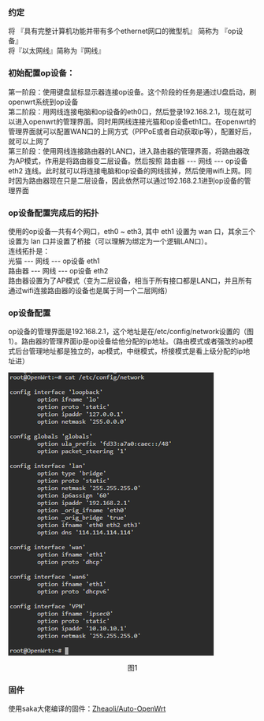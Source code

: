 ### 约定
将 『具有完整计算机功能并带有多个ethernet网口的微型机』 简称为 『op设备』<br/>
将『以太网线』简称为『网线』

### 初始配置op设备：
第一阶段：使用键盘鼠标显示器连接op设备。这个阶段的任务是通过U盘启动，刷openwrt系统到op设备<br/>
第二阶段：用网线连接电脑和op设备的eth0口，然后登录192.168.2.1，现在就可以进入openwrt的管理界面。同时用网线连接光猫和op设备eth1口。在openwrt的管理界面就可以配置WAN口的上网方式（PPPoE或者自动获取ip等），配置好后，就可以上网了<br/>
第三阶段：使用网线连接路由器的LAN口，进入路由器的管理界面，将路由器改为AP模式，作用是将路由器变二层设备。然后按照 路由器 --- 网线 --- op设备 eth2 连线。此时就可以将连接电脑和op设备的网线拔掉，然后使用wifi上网。同时因为路由器现在只是二层设备，因此依然可以通过192.168.2.1进到op设备的管理界面<br/>

### op设备配置完成后的拓扑
使用的op设备一共有4个网口，eth0 ~ eth3, 其中 eth1 设置为 wan 口，其余三个设置为 lan 口并设置了桥接（可以理解为绑定为一个逻辑LAN口）。<br/>
连线拓扑是：<br/>
光猫 --- 网线 --- op设备 eth1<br/>
路由器 --- 网线 --- op设备 eth2<br/>
路由器设置为了AP模式（变为二层设备，相当于所有接口都是LAN口，并且所有通过wifi连接路由器的设备也是属于同一个二层网络）<br/>

### op设备配置
op设备的管理界面是192.168.2.1，这个地址是在/etc/config/network设置的（图1）。路由器的管理界面ip是op设备给他分配的ip地址。（路由模式或者强改的ap模式后台管理地址都是独立的，ap模式，中继模式，桥接模式是看上级分配的ip地址进）

<img align="center" src="https://github.com/405028157/Notebook/blob/main/imgs/network_config.png">
<p align="center">图1</p>

### 固件
使用saka大佬编译的固件：[Zheaoli/Auto-OpenWrt](https://github.com/Zheaoli/Auto-OpenWrt)

